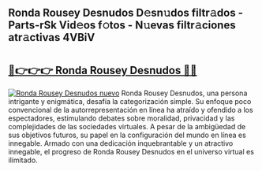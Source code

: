 ## Ronda Rousey Desnudos D𝚎sn𝚞dos filtr𝚊dos - Parts-rSk Vid𝚎os f𝚘tos - N𝚞evas filtr𝚊ciones atr𝚊ctivas 4VBiV

# <h2><a href="http://mbcuj0.tromn.icu/?c=Ronda+Rousey+Desnudos">🔗👉👉👉 Ronda Rousey Desnudos 🔗🔗</a></h2>

[![Ronda Rousey Desnudos nuevo](https://i.imgur.com/pEAQMta.gif)](http://mbcuj0.tromn.icu/?c=Ronda+Rousey+Desnudos)
Ronda Rousey Desnudos, una persona intrigante y enigmática, desafía la categorización simple. Su enfoque poco convencional de la autorrepresentación en línea ha atraído y ofendido a los espectadores, estimulando debates sobre moralidad, privacidad y las complejidades de las sociedades virtuales. A pesar de la ambigüedad de sus objetivos futuros, su papel en la configuración del mundo en línea es innegable. Armado con una dedicación inquebrantable y un atractivo innegable, el progreso de Ronda Rousey Desnudos en el universo virtual es ilimitado.
